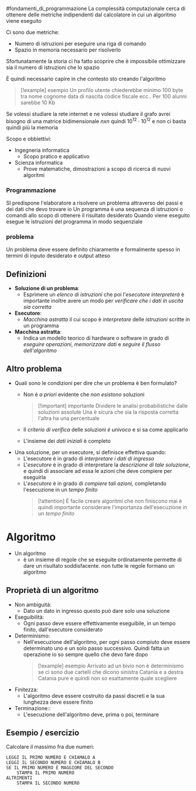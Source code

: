 #fondamenti_di_programmazione
La complessità computazionale cerca di ottenere delle metriche indipendenti dal calcolatore in cui un algoritmo viene eseguito

Ci sono due metriche:
- Numero di istruzioni per eseguire una riga di comando
- Spazio in memoria necessario per risolverlo

Sfortunatamente la storia ci ha fatto scoprire che è impossibile ottimizzare sia il numero di istruzioni che lo spazio

È quindi necessario capire in che contesto sto creando l'algoritmo

> [!example] esempio
> Un profilo utente chiederebbe minimo 100 byte tra nome cognome data di nascita codice fiscale ecc..
> Per 100 alunni sarebbe 10 Kb


Se volessi studiare la rete internet e ne volessi studiare il grafo avrei bisogno di una matrice bidimensionale $nxn$ quindi $10^{12}\cdot10^{12}$ e non ci basta quindi più la memoria

Scopo e obbiettivi:
- Ingegneria informatica
	- Scopo pratico e applicativo
- Scienza informatica
	- Prove matematiche, dimostrazioni a scopo di ricerca di nuovi algoritmi

### Programmazione
SI predispone l'elaboratore a risolvere un problema attraverso dei passi e dei dati che devo trovare io
Un programma è una sequenza di istruzioni o comandi allo scopo di ottenere il risultato desiderato
Quando viene eseguito esegue le istruzioni del programma in modo sequenziale

### problema
Un problema deve essere definito chiaramente e formalmente spesso in termini di inputo desiderato e output atteso

## Definizioni
- **Soluzione di un problema**:
	 - Esprimere un *elenco di istruzioni* che poi l'*esecutore interpreterà* è importante inoltre avere un modo per *verificare che i dati in uscita sia corretta*
- **Esecutore**:
	- *Macchina astratta* il cui scopo è *interpretare* delle *istruzioni* scritte in un programma
- **Macchina astratta**:
	- Indica un modello teorico di hardware o software in grado di *eseguire operazioni*, *memorizzare dati* e *seguire il flusso dell'algoritmo*

## Altro problema
- Quali sono le condizioni per dire che un problema è ben formulato?
	- Non è *a priori* evidente che *non esistono* soluzioni
	  >[!important] importante
	  >Dividere le analisi probabilistiche dalle soluzioni assolute
	  >Una è sicura che sia la risposta corretta l'altra ha una percentuale
	  
	  
	- Il *criterio di verifica* delle soluzioni *è univoco* e si sa come applicarlo
	- L'insieme dei *dati iniziali* è completo
- Una soluzione, per un esecutore, si definisce effettiva quando:
	- L'esecutore è in grado di *interpretare i dati di ingresso*
	- L'*esecutore* è in grado di interpretare la *descrizione di tale soluzione*, e quindi di associare ad essa le azioni che deve compiere per eseguirla
	- L'*esecutore* è in grado di *compiere tali azioni,* completando l'esecuzione in un *tempo finito*
	  > [!attention] 
	  > È facile creare algoritmi che non finiscono mai è quindi importante considerare l'importanza dell'esecuzione in un *tempo finito*
# Algoritmo
- Un algoritmo
	-  è un insieme di regole che se eseguite ordinatamente permette di dare un risultato soddisfacente. non tutte le regole formano un algoritmo

## Proprietà di un algoritmo
- Non ambiguità:
	-  Dato un dato in ingresso questo può dare solo una soluzione
- Eseguibilità:
	- Ogni passo deve essere effettivamente eseguibile, in un tempo finito, dall'esecutore considerato
- Determinismo:
	- Nell'esecuzione dell'algoritmo, per ogni passo compiuto deve essere determinato uno e un solo passo successivo. Quindi fatta un operazione io so sempre quello che devo fare dopo
	  > [!example] esempio
	  > Arrivato ad un bivio non è determinismo se ci sono due cartelli che dicono sinistra Catania e a destra Catania pure e quindi non so esattamente quale scegliere
- Finitezza:
	- L'algoritmo deve essere costruito da passi discreti e la sua lunghezza deve essere finito
- Terminazione::
	- L'esecuzione dell'algoritmo deve, prima o poi, terminare

## Esempio / esercizio
Calcolare il massimo fra due numeri:
```pseudo_codice
LEGGI IL PRIMO NUMERO E CHIAMALO A
LEGGI IL SECONDO NUMERO E CHIAMALO B
SE IL PRIMO NUMERO È MAGGIORE DEL SECONDO
	STAMPA IL PRIMO NUMERO
ALTRIMENTI
	STAMPA IL SECONDO NUMERO
```
